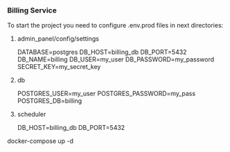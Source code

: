 ### Billing Service

To start the project you need to configure .env.prod files in next directories:

1.  admin_panel/config/settings

    DATABASE=postgres
    DB_HOST=billing_db
    DB_PORT=5432
    DB_NAME=billing
    DB_USER=my_user
    DB_PASSWORD=my_password
    SECRET_KEY=my_secret_key

2.  db

    POSTGRES_USER=my_user
    POSTGRES_PASSWORD=my_pass
    POSTGRES_DB=billing

3.  scheduler

    DB_HOST=billing_db
    DB_PORT=5432

docker-compose up -d
